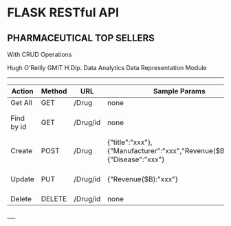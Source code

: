# FLASK RESTful API
## PHARMACEUTICAL TOP SELLERS
With CRUD Operations

Hugh O'Reilly
GMIT H.Dip. Data Analytics 
Data Representation Module
___

<table>
<thead>
<tr>
<th>Action</th>
<th>Method</th>
<th>URL</th>
<th>Sample Params</th> 
<th>Sample Return</th>
</tr>
</thead>
<tbody>
<tr>
<td>Get All</td>
<td>GET</td>
<td>/Drug</td>
<td>none</td>
<td>[{...},{...},{...}]</td>  
</tr>
<tr>
<td>Find by id</td>
<td>GET</td>
<td>/Drug/id</td>
<td>none</td>
<td>[{"id":"1","title":"xxx"},{"Manufacturer":"xxx","Revenue($B):"xxx"},{"Disease":"xxx"}]
</td> 
<tr>
<td>Create</td>
<td>POST</td>
<td>/Drug</td>
<td>{"title":"xxx"},{"Manufacturer":"xxx","Revenue($B):"xxx"},{"Disease":"xxx"}</td>
<td>[{"id":"1","title":"xxx"},{"Manufacturer":"xxx","Revenue($B):"xxx"},{"Disease":"xxx"}]
</td>
</tr>
<tr>
<td>Update</td>
<td>PUT</td>
<td>/Drug/id</td>
<td>{"Revenue($B):"xxx"}</td>
<td>[{"id":"1","title":"xxx"},{"Manufacturer":"xxx","Revenue($B):"xxx"},{"Disease":"xxx"}]
</td>
</tr>
<td>Delete</td>
<td>DELETE</td>
<td>/Drug/id</td>
<td>none</td>
<td>{"done:"true}
</td>
</tr>  
</tbody>
</table>
___
